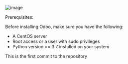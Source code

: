
![image](https://github.com/AbdelatifAitBara/ProjectA/assets/82835348/47753831-e500-4b53-a60a-cca916cd69f0)

Prerequisites:

Before installing Odoo, make sure you have the following:

- A CentOS server
- Root access or a user with sudo privileges
- Python version >= 3.7 installed on your system

This is the first commit to the repository
